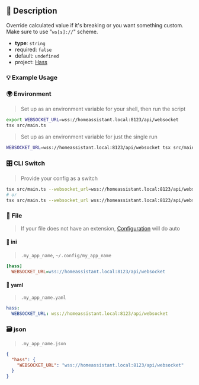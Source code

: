 ## 📜 Description

Override calculated value if it's breaking or you want something custom. Make sure to use "`ws[s]://`" scheme.

- **type**: `string`
- required: `false`
- default: `undefined`
- project: [Hass](/home-automation/hass)

### 💡 Example Usage

### 🌍 Environment

> Set up as an environment variable for your shell, then run the script
```bash
export WEBSOCKET_URL=wss://homeassistant.local:8123/api/websocket
tsx src/main.ts
```
> Set up as an environment variable for just the single run

```bash
WEBSOCKET_URL=wss://homeassistant.local:8123/api/websocket tsx src/main.ts
```
### 🎛️ CLI Switch

> Provide your config as a switch
```bash
tsx src/main.ts --websocket_url=wss://homeassistant.local:8123/api/websocket
# or
tsx src/main.ts --websocket_url wss://homeassistant.local:8123/api/websocket
```
### 📁 File
>  If your file does not have an extension, [Configuration](/core/configuration) will do auto
#### 📘 ini

> `.my_app_name`, `~/.config/my_app_name`

```ini
[hass]
  WEBSOCKET_URL=wss://homeassistant.local:8123/api/websocket
```
#### 📄 yaml

> `.my_app_name.yaml`

```yaml
hass:
  WEBSOCKET_URL: wss://homeassistant.local:8123/api/websocket
```
### 🗃️ json

> `.my_app_name.json`

```json
{
  "hass": {
    "WEBSOCKET_URL": "wss://homeassistant.local:8123/api/websocket"
  }
}
```
